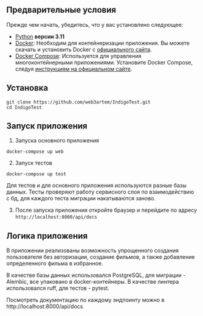 ## Предварительные условия
Прежде чем начать, убедитесь, что у вас установлено следующее:
- [Python](https://www.python.org/downloads/) **версии 3.11**
- [Docker](https://www.docker.com/get-started): Необходим для контейнеризации приложения. Вы можете скачать и установить Docker с [официального сайта](https://www.docker.com/get-started).
- [Docker Compose](https://docs.docker.com/compose/install/): Используется для управления многоконтейнерными приложениями. Установите Docker Compose, следуя [инструкциям на официальном сайте](https://docs.docker.com/compose/install/).


## Установка
```shell
git clone https://github.com/web3artem/IndigoTest.git
cd IndigoTest
```

## Запуск приложения
1. Запуска основного приложения
```shell
docker-compose up web
```
2. Запуск тестов
```shell
docker-compose up test
```
Для тестов и для основного приложения используются разные базы данных. Тесты проверяют работу сервисного слоя по взаимодействию с бд, для каждого теста миграции накатываются заново.

3. После запуска приложения откройте браузер и перейдите по адресу `http://localhost:8000/api/docs`

## Логика приложения
В приложении реализованы возможность упрощенного создания пользователя без авторизации, создание фильмов, а также добавление определенного фильма в избранное.

В качестве базы данных использовался PostgreSQL, для миграции - Alembic, все упаковано в docker-контейнеры. В качестве линтера использовался ruff, для тестов - pytest.

Посмотреть документацию по каждому эндпоинту можно в http://localhost:8000/api/docs
